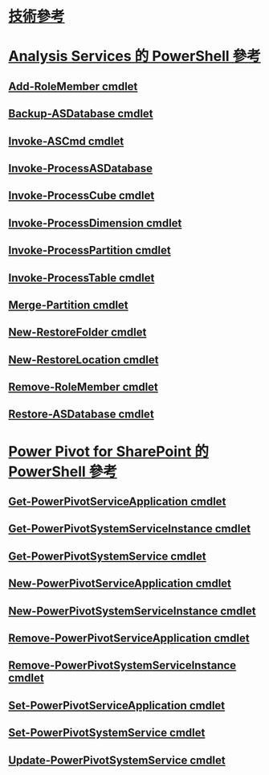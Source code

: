 # [技術參考](technical-reference-ssas.md)  
# [Analysis Services 的 PowerShell 參考](analysis-services-powershell-reference.md)  
## [Add-RoleMember cmdlet](add-rolemember-cmdlet.md)  
## [Backup-ASDatabase cmdlet](backup-asdatabase-cmdlet.md)  
## [Invoke-ASCmd cmdlet](invoke-ascmd-cmdlet.md)  
## [Invoke-ProcessASDatabase](invoke-processasdatabase.md)  
## [Invoke-ProcessCube cmdlet](invoke-processcube-cmdlet.md)  
## [Invoke-ProcessDimension cmdlet](invoke-processdimension-cmdlet.md)  
## [Invoke-ProcessPartition cmdlet](invoke-processpartition-cmdlet.md)  
## [Invoke-ProcessTable cmdlet](invoke-processtable-cmdlet.md)  
## [Merge-Partition cmdlet](merge-partition-cmdlet.md)  
## [New-RestoreFolder cmdlet](new-restorefolder-cmdlet.md)  
## [New-RestoreLocation cmdlet](new-restorelocation-cmdlet.md)  
## [Remove-RoleMember cmdlet](remove-rolemember-cmdlet.md)  
## [Restore-ASDatabase cmdlet](restore-asdatabase-cmdlet.md)  
# [Power Pivot for SharePoint 的 PowerShell 參考](powershell-reference-for-power-pivot-for-sharepoint.md)  
## [Get-PowerPivotServiceApplication cmdlet](get-powerpivotserviceapplication-cmdlet.md)  
## [Get-PowerPivotSystemServiceInstance cmdlet](get-powerpivotsystemserviceinstance-cmdlet.md)  
## [Get-PowerPivotSystemService cmdlet](get-powerpivotsystemservice-cmdlet.md)  
## [New-PowerPivotServiceApplication cmdlet](new-powerpivotserviceapplication-cmdlet.md)  
## [New-PowerPivotSystemServiceInstance cmdlet](new-powerpivotsystemserviceinstance-cmdlet.md)  
## [Remove-PowerPivotServiceApplication cmdlet](remove-powerpivotserviceapplication-cmdlet.md)  
## [Remove-PowerPivotSystemServiceInstance cmdlet](remove-powerpivotsystemserviceinstance-cmdlet.md)  
## [Set-PowerPivotServiceApplication cmdlet](set-powerpivotserviceapplication-cmdlet.md)  
## [Set-PowerPivotSystemService cmdlet](set-powerpivotsystemservice-cmdlet.md)  
## [Update-PowerPivotSystemService cmdlet](update-powerpivotsystemservice-cmdlet.md)  
